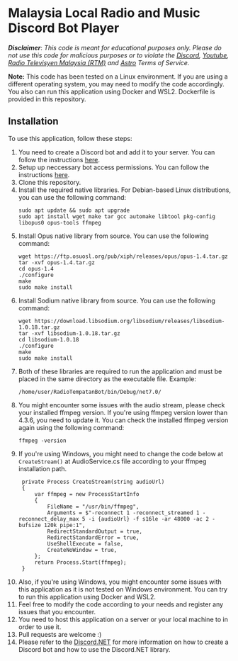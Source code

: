 # Malaysia Local Radio and Music Discord Bot Player

**_Disclaimer_**: _This code is meant for educational purposes only. Please do not use this code for malicious purposes or to violate the [Discord](https://discord.com), [Youtube](https://www.youtube.com), [Radio Televisyen Malaysia (RTM)](https://www.rtm.gov.my) and [Astro](https://www.astro.com.my) Terms of Service._

**Note:** This code has been tested on a Linux environment. If you are using a different operating system, you may need to modify the code accordingly. You also can run this application using Docker and WSL2. Dockerfile is provided in this repository.

## Installation

To use this application, follow these steps:

1. You need to create a Discord bot and add it to your server. You can follow the instructions [here](https://discord.com/developers/docs/intro).
2. Setup up neccessary bot access permissions. You can follow the instructions [here](https://discord.com/developers/docs/topics/permissions).
3. Clone this repository.
4. Install the required native libraries. For Debian-based Linux distributions, you can use the following command:
   ```
   sudo apt update && sudo apt upgrade
   sudo apt install wget make tar gcc automake libtool pkg-config libopus0 opus-tools ffmpeg
   ```
5. Install Opus native library from source. You can use the following command:
   ```
   wget https://ftp.osuosl.org/pub/xiph/releases/opus/opus-1.4.tar.gz
   tar -xvf opus-1.4.tar.gz
   cd opus-1.4
   ./configure
   make
   sudo make install
   ```
6. Install Sodium native library from source. You can use the following command:
   ```
   wget https://download.libsodium.org/libsodium/releases/libsodium-1.0.18.tar.gz
   tar -xvf libsodium-1.0.18.tar.gz
   cd libsodium-1.0.18
   ./configure
   make
   sudo make install
   ```
7. Both of these libraries are required to run the application and must be placed in the same directory as the executable file. Example:
   ```
   /home/user/RadioTempatanBot/bin/Debug/net7.0/
   ```
8. You might encounter some issues with the audio stream, please check your installed ffmpeg version. If you're using ffmpeg version lower than 4.3.6, you need to update it.
   You can check the installed ffmpeg version again using the following command:
   ```
   ffmpeg -version
   ```
9. If you're using Windows, you might need to change the code below at `CreateStream()` at AudioService.cs file according to your ffmpeg installation path.
   ```
    private Process CreateStream(string audioUrl)
    {
        var ffmpeg = new ProcessStartInfo
        {
            FileName = "/usr/bin/ffmpeg",
            Arguments = $"-reconnect 1 -reconnect_streamed 1 -reconnect_delay_max 5 -i {audioUrl} -f s16le -ar 48000 -ac 2 -bufsize 120k pipe:1",
            RedirectStandardOutput = true,
            RedirectStandardError = true,
            UseShellExecute = false,
            CreateNoWindow = true,
        };
        return Process.Start(ffmpeg);
    }
   ```
10. Also, if you're using Windows, you might encounter some issues with this application as it is not tested on Windows environment. You can try to run this application using Docker and WSL2.
11. Feel free to modify the code according to your needs and register any issues that you encounter.
12. You need to host this application on a server or your local machine to in order to use it.
13. Pull requests are welcome :)
14. Please refer to the [Discord.NET](https://discordnet.dev) for more information on how to create a Discord bot and how to use the Discord.NET library.

